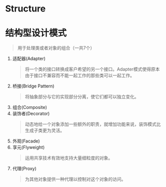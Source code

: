# Structure
# 结构型设计模式
> 用于处理类或者对象的组合（一共7个）

1. 适配器(Adapter)
    > 将一个类的接口转换成客户希望的另一个接口。Adapter模式使得原本由于接口不兼容而不能一起工作的那些类可以一起工作。
2. 桥接(Bridge Pattern)
    > 将抽象部分与它的实现部分分离，使它们都可以独立变化。
3. 组合(Composite)
4. 装饰者(Decorator)
    > 动态地给一个对象添加一些额外的职责，就增加功能来说，装饰模式比生成子类更为灵活。
5. 外观(Facade)
6. 享元(Flyweight)
    > 运用共享技术有效地支持大量细粒度的对象。
7. 代理(Proxy)
    > 为其他对象提供一种代理以控制对这个对象的访问。